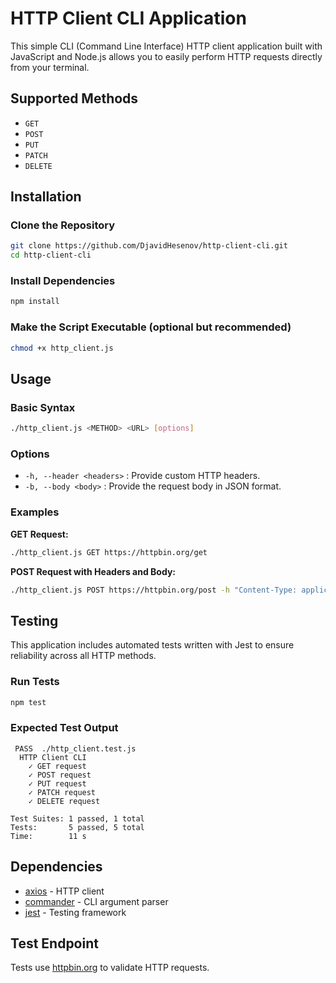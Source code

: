 # HTTP Client CLI Application

This simple CLI (Command Line Interface) HTTP client application built with JavaScript and Node.js allows you to easily perform HTTP requests directly from your terminal.

## Supported Methods

- `GET`
- `POST`
- `PUT`
- `PATCH`
- `DELETE`

## Installation

### Clone the Repository

```bash
git clone https://github.com/DjavidHesenov/http-client-cli.git
cd http-client-cli
```

### Install Dependencies

```bash
npm install
```

### Make the Script Executable (optional but recommended)

```bash
chmod +x http_client.js
```

## Usage

### Basic Syntax

```bash
./http_client.js <METHOD> <URL> [options]
```

### Options

- `-h, --header <headers>` : Provide custom HTTP headers.
- `-b, --body <body>` : Provide the request body in JSON format.

### Examples

**GET Request:**

```bash
./http_client.js GET https://httpbin.org/get
```

**POST Request with Headers and Body:**

```bash
./http_client.js POST https://httpbin.org/post -h "Content-Type: application/json" -b '{"id": 1, "name": "Hello World"}'
```

## Testing

This application includes automated tests written with Jest to ensure reliability across all HTTP methods.

### Run Tests

```bash
npm test
```

### Expected Test Output

```
 PASS  ./http_client.test.js
  HTTP Client CLI
    ✓ GET request
    ✓ POST request
    ✓ PUT request
    ✓ PATCH request
    ✓ DELETE request

Test Suites: 1 passed, 1 total
Tests:       5 passed, 5 total
Time:        11 s
```

## Dependencies

- [axios](https://github.com/axios/axios) - HTTP client
- [commander](https://github.com/tj/commander.js) - CLI argument parser
- [jest](https://jestjs.io/) - Testing framework

## Test Endpoint

Tests use [httpbin.org](https://httpbin.org/) to validate HTTP requests.
